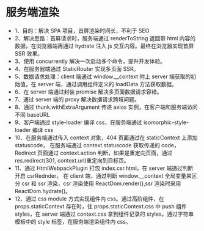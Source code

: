 # 服务端渲染

- 1、目的：解决 SPA 项目，首屏渲染时间长，不利于 SEO
- 2、解决思路：首屏请求时，服务端通过 renderToString 返回带 html 内容的数据，在浏览器端再通过 hydrate 注入 js 交互内容。最终在浏览器实现首屏 SSR 效果。
- 3、使用 concurrently 解决一次启动多个命令，提升开发体验。
- 4、在服务器端通过 StaticRouter 实现多页面 SSR。
- 5、数据请求处理：client 端通过 window.\_\_context 附上 server 端获取的初始值，在 server 端，通过调用组件定义的 loadData 方法获取数据。
- 6、在 server 端通过封装 promise 解决多页面数据请求容错。
- 7、通过 server 端的 proxy 解决数据请求跨域问题。
- 8、通过 thunk.withExtraArgument 传递 axios 实例，在客户端和服务端访问不同 baseURL
- 9、客户端通过 style-loader 编译 css，在服务端通过 isomorphic-style-loader 编译 css
- 10、在服务端通过传入 context 对象，404 页面通过在 staticContext 上添加 statuscode，
  在服务端通过 context.statuscode 获取传递的 code，Redirect 页面通过 context.action 判断，如果是重定向页面，通过 res.redirect(301, context.url)重定向到目标页。
- 11、通过 HtmlWebpackPlugin 打包 index.csr.html，在 server 端通过判断开启 csrRednder，
  在 client 端，通过判断 window.\_\_context 全局变量来区分 csr 和 ssr 渲染，csr 渲染使用
  ReactDom.render(),ssr 渲染时采用 ReactDom.hydrate()。
- 12、通过 css module 方式实现组件内 css。通过高阶组件，在 props.staticContext 存在时，往
  props.staticContext.css 中 push 组件 styles，在 server 端通过 context.css 拿到组件记录的 styles，通过字符串模板中的 style 标签，在服务端渲染组件内 css。
